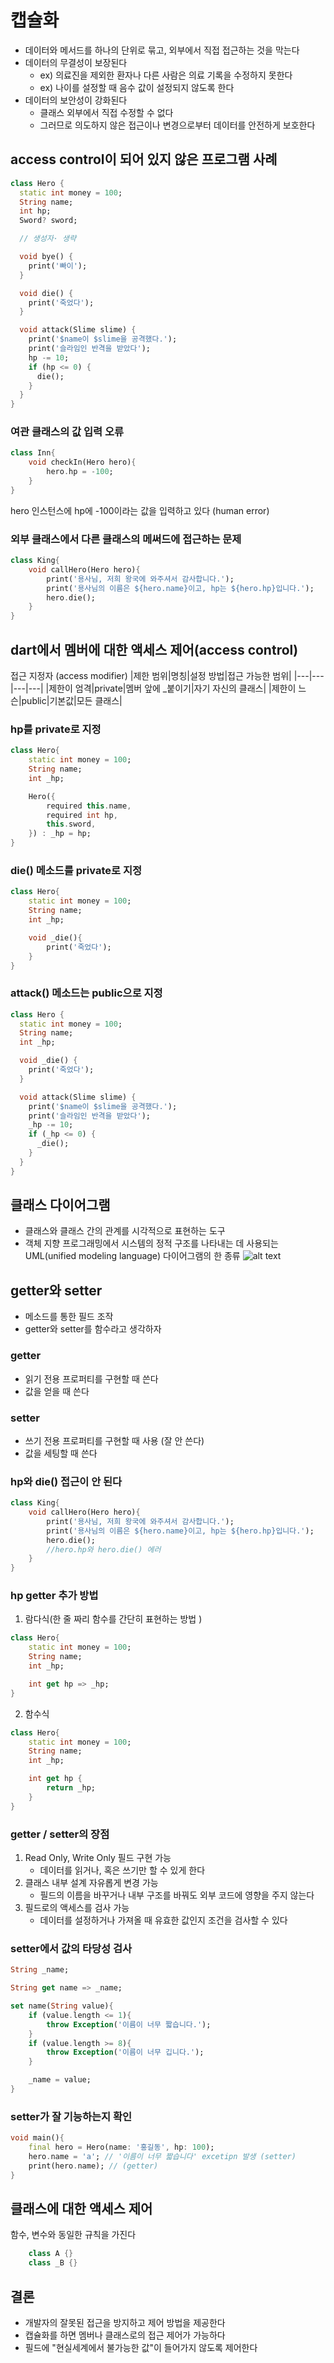 # 캡슐화
- 데이터와 메서드를 하나의 단위로 묶고, 외부에서 직접 접근하는 것을 막는다
- 데이터의 무결성이 보장된다
    - ex) 의료진을 제외한 환자나 다른 사람은 의료 기록을 수정하지 못한다
    - ex) 나이를 설정할 때 음수 값이 설정되지 않도록 한다
- 데이터의 보안성이 강화된다
    - 클래스 외부에서 직접 수정할 수 없다
    - 그러므로 의도하지 않은 접근이나 변경으로부터 데이터를 안전하게 보호한다

## access control이 되어 있지 않은 프로그램 사례
```dart
class Hero {
  static int money = 100;
  String name;
  int hp;
  Sword? sword;

  // 생성자· 생략

  void bye() {
    print('빠이');
  }

  void die() {
    print('죽었다');
  }

  void attack(Slime slime) {
    print('$name이 $slime을 공격했다.');
    print('슬라임인 반격을 받았다');
    hp -= 10;
    if (hp <= 0) {
      die();
    }
  }
}
```


### 여관 클래스의 값 입력 오류
```dart
class Inn{
    void checkIn(Hero hero){
        hero.hp = -100;
    }
}
```
hero 인스턴스에 hp에 -100이라는 값을 입력하고 있다 (human error)

### 외부 클래스에서 다른 클래스의 메써드에 접근하는 문제
```dart
class King{
    void callHero(Hero hero){
        print('용사님, 저희 왕국에 와주셔서 감사합니다.');
        print('용사님의 이름은 ${hero.name}이고, hp는 ${hero.hp}입니다.');
        hero.die();
    }
}
```

## dart에서 멤버에 대한 액세스 제어(access control)
접근 지정자 (access modifier)
|제한 범위|명칭|설정 방법|접근 가능한 범위|
|---|---|---|---|
|제한이 엄격|private|멤버 앞에 _붙이기|자기 자신의 클래스|
|제한이 느슨|public|기본값|모든 클래스|

### hp를 private로 지정
```dart
class Hero{
    static int money = 100;
    String name;
    int _hp;

    Hero({
        required this.name,
        required int hp,
        this.sword,
    }) : _hp = hp;
}
```

### die() 메소드를 private로 지정
```dart
class Hero{
    static int money = 100;
    String name;
    int _hp;

    void _die(){
        print('죽었다');
    }
}
```

### attack() 메소드는 public으로 지정
```dart
class Hero {
  static int money = 100;
  String name;
  int _hp;

  void _die() {
    print('죽었다');
  }

  void attack(Slime slime) {
    print('$name이 $slime을 공격했다.');
    print('슬라임인 반격을 받았다');
    _hp -= 10;
    if (_hp <= 0) {
      _die();
    }
  }
}
```

## 클래스 다이어그램
- 클래스와 클래스 간의 관계를 시각적으로 표현하는 도구
- 객체 지향 프로그래밍에서 시스템의 정적 구조를 나타내는 데 사용되는 UML(unified modeling language) 다이어그램의 한 종류
![alt text](image-18.png)

## getter와 setter
- 메소드를 통한 필드 조작  
- getter와 setter를 함수라고 생각하자

### getter
- 읽기 전용 프로퍼티를 구현할 때 쓴다
- 값을 얻을 때 쓴다
### setter
- 쓰기 전용 프로퍼티를 구현할 때 사용 (잘 안 쓴다)
- 값을 세팅할 때 쓴다

### hp와 die() 접근이 안 된다
```dart
class King{
    void callHero(Hero hero){
        print('용사님, 저희 왕국에 와주셔서 감사합니다.');
        print('용사님의 이름은 ${hero.name}이고, hp는 ${hero.hp}입니다.');
        hero.die();
        //hero.hp와 hero.die() 에러
    }
}
```

### hp getter 추가 방법
1. 람다식(한 줄 짜리 함수를 간단히 표현하는 방법
)
```dart
class Hero{
    static int money = 100;
    String name;
    int _hp;

    int get hp => _hp;
}
```
2. 함수식
```dart
class Hero{
    static int money = 100;
    String name;
    int _hp;

    int get hp {
        return _hp;
    }
}
```

### getter / setter의 장점
1. Read Only, Write Only 필드 구현 가능
    - 데이터를 읽거나, 혹은 쓰기만 할 수 있게 한다
2. 클래스 내부 설계 자유롭게 변경 가능
    - 필드의 이름을 바꾸거나 내부 구조를 바꿔도 외부 코드에 영향을 주지 않는다
3. 필드로의 액세스를 검사 가능
    - 데이터를 설정하거나 가져올 때 유효한 값인지 조건을 검사할 수 있다

### setter에서 값의 타당성 검사
```dart
String _name;

String get name => _name;

set name(String value){
    if (value.length <= 1){
        throw Exception('이름이 너무 짧습니다.');
    }
    if (value.length >= 8){
        throw Exception('이름이 너무 깁니다.');
    }

    _name = value;
}
```

### setter가 잘 기능하는지 확인
```dart
void main(){
    final hero = Hero(name: '홍길동', hp: 100);
    hero.name = 'a'; // '이름이 너무 짧습니다' excetipn 발생 (setter)
    print(hero.name); // (getter)
}
```

## 클래스에 대한 액세스 제어
함수, 변수와 동일한 규칙을 가진다
```dart
    class A {}
    class _B {}
```

## 결론
- 개발자의 잘못된 접근을 방지하고 제어 방법을 제공한다
- 캡슐화를 하면 멤버나 클래스로의 접근 제어가 가능하다
- 필드에 "현실세계에서 불가능한 값"이 들어가지 않도록 제어한다